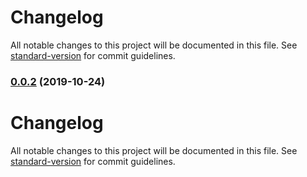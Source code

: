 # Changelog

All notable changes to this project will be documented in this file. See [standard-version](https://github.com/conventional-changelog/standard-version) for commit guidelines.

### [0.0.2](https://github.com/luohong123/fc-angular/compare/v0.0.1...v0.0.2) (2019-10-24)

# Changelog

All notable changes to this project will be documented in this file. See [standard-version](https://github.com/conventional-changelog/standard-version) for commit guidelines.
